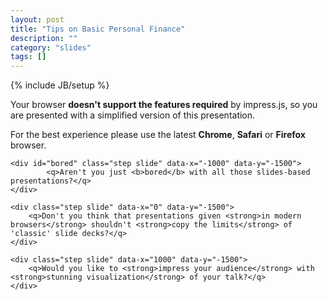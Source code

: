 ```yaml
---
layout: post
title: "Tips on Basic Personal Finance"
description: ""
category: "slides"
tags: []
---
```

{% include JB/setup %}
<link href="{{ BASE_PATH }}/assets/impress/impress-demo.css" rel="stylesheet" />

<div class="fallback-message">
    <p>Your browser <b>doesn't support the features required</b> by impress.js, so you are presented with a simplified version of this presentation.</p>
    <p>For the best experience please use the latest <b>Chrome</b>, <b>Safari</b> or <b>Firefox</b> browser.</p>
</div>

<div id="impress">

    <div id="bored" class="step slide" data-x="-1000" data-y="-1500">
            <q>Aren't you just <b>bored</b> with all those slides-based presentations?</q>
    </div>
 
    <div class="step slide" data-x="0" data-y="-1500">
        <q>Don't you think that presentations given <strong>in modern browsers</strong> shouldn't <strong>copy the limits</strong> of 'classic' slide decks?</q>
    </div>

    <div class="step slide" data-x="1000" data-y="-1500">
        <q>Would you like to <strong>impress your audience</strong> with <strong>stunning visualization</strong> of your talk?</q>
    </div>
    
</div>


<script src="{{ BASE_PATH }}/assets/impress/impress.js"></script>
<script>impress().init();</script>
